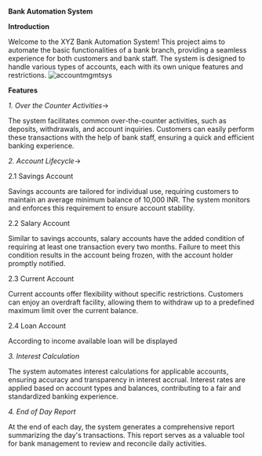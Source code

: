 **Bank Automation System**
                                                                                                    
                                                                                                    
**Introduction**

Welcome to the XYZ Bank Automation System! This project aims to automate the basic functionalities of a bank branch, providing a seamless experience for both customers and bank staff. The system is designed to handle various types of accounts, each with its own unique features and restrictions.
![accountmgmtsys]((https://github.com/Lakshhh01/JavaProjects/blob/main/Project-AccountManagementSystem/bankgif.gif))



**Features**

_1. Over the Counter Activities_->

The system facilitates common over-the-counter activities, such as deposits, withdrawals, and account inquiries. Customers can easily perform these transactions with the help of bank staff, ensuring a quick and efficient banking experience.

_2. Account Lifecycle_->

2.1 Savings Account

Savings accounts are tailored for individual use, requiring customers to maintain an average minimum balance of 10,000 INR. The system monitors and enforces this requirement to ensure account stability.

2.2 Salary Account

Similar to savings accounts, salary accounts have the added condition of requiring at least one transaction every two months. Failure to meet this condition results in the account being frozen, with the account holder promptly notified.

2.3 Current Account

Current accounts offer flexibility without specific restrictions. Customers can enjoy an overdraft facility, allowing them to withdraw up to a predefined maximum limit over the current balance.

2.4 Loan Account

According to income available loan will be displayed

_3. Interest Calculation_

The system automates interest calculations for applicable accounts, ensuring accuracy and transparency in interest accrual. Interest rates are applied based on account types and balances, contributing to a fair and standardized banking experience.

_4. End of Day Report_

At the end of each day, the system generates a comprehensive report summarizing the day's transactions. This report serves as a valuable tool for bank management to review and reconcile daily activities.
